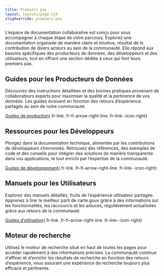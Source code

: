 ```yaml
---
title: Premiers pas
layout: layouts/page.njk
slugOverride: premiers-pas
---
```


L’espace de documentation collaborative est conçu pour vous accompagner à chaque étape de votre parcours. Explorez une documentation organisée de manière claire et intuitive, résultat de la contribution de divers acteurs au sein de la communauté. Elle répond aux besoins spécifiques des producteurs de données, des développeurs et des utilisateurs, tout en offrant une section dédiée à ceux qui font leurs premiers pas.

## Guides pour les Producteurs de Données

Découvrez des instructions détaillées et des bonnes pratiques provenant de collaborateurs experts pour maximiser la qualité et la pertinence de vos données. Les guides évoluent en fonction des retours d’expérience partagés au sein de notre communauté.

[Guides de production](/fr/guides-producteur){.fr-link .fr-fi-arrow-right-line .fr-link--icon-right}

## Ressources pour les Développeurs

Plongez dans la documentation technique, alimentée par les contributions de développeurs chevronnés. Retrouvez des références, des exemples de code et des conseils pour intégrer des solutions de manière transparente dans vos applications, le tout enrichi par l’expertise de la communauté.

[Guides de développement](/fr/guides-developpeur){.fr-link .fr-fi-arrow-right-line .fr-link--icon-right}

## Manuels pour les Utilisateurs

Explorez des manuels détaillés, fruits de l’expérience utilisateur partagée. Apprenez à tirer le meilleur parti de carte.gouv grâce à des informations sur les fonctionnalités, les raccourcis et les astuces, régulièrement actualisées grâce aux retours de la communauté.

[Guides d’utilisation](/fr/guides-utilisateur){.fr-link .fr-fi-arrow-right-line .fr-link--icon-right}

## Moteur de recherche

Utilisez le moteur de recherche situé en haut de toutes les pages pour accéder rapidement à des informations précises. La communauté continue d’affiner et d’enrichir les résultats de recherche en fonction des retours d’expérience, vous assurant une expérience de recherche toujours plus efficace et pertinente.
